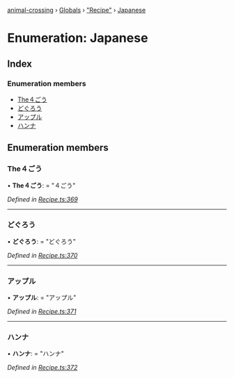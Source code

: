 [animal-crossing](../README.md) › [Globals](../globals.md) › ["Recipe"](../modules/_recipe_.md) › [Japanese](_recipe_.japanese.md)

# Enumeration: Japanese

## Index

### Enumeration members

* [The４ごう](_recipe_.japanese.md#the４ごう)
* [どぐろう](_recipe_.japanese.md#どぐろう)
* [アップル](_recipe_.japanese.md#アップル)
* [ハンナ](_recipe_.japanese.md#ハンナ)

## Enumeration members

###  The４ごう

• **The４ごう**: = "４ごう"

*Defined in [Recipe.ts:369](https://github.com/Norviah/animal-crossing/blob/6476932/module/types/Recipe.ts#L369)*

___

###  どぐろう

• **どぐろう**: = "どぐろう"

*Defined in [Recipe.ts:370](https://github.com/Norviah/animal-crossing/blob/6476932/module/types/Recipe.ts#L370)*

___

###  アップル

• **アップル**: = "アップル"

*Defined in [Recipe.ts:371](https://github.com/Norviah/animal-crossing/blob/6476932/module/types/Recipe.ts#L371)*

___

###  ハンナ

• **ハンナ**: = "ハンナ"

*Defined in [Recipe.ts:372](https://github.com/Norviah/animal-crossing/blob/6476932/module/types/Recipe.ts#L372)*

